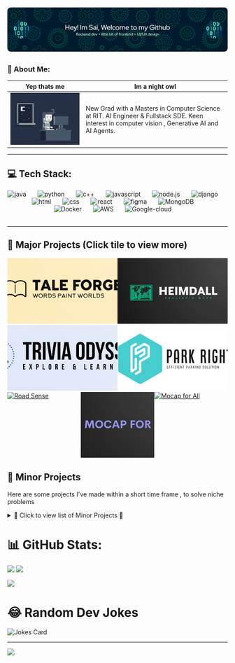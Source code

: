 <h1 align="center">
<img src="/github-header-image%20(1).png">
</h1> 

### 💫 About Me:

| Yep thats me | Im a night owl |
|---|---|
| ![Coder GIF](coder.gif) | New Grad with a Masters in Computer Science at RIT. AI Engineer & Fullstack SDE. Keen interest in computer vision , Generative AI and AI Agents. |


---

## 💻 Tech Stack:
<div align="center">
<img  alt="java" width="50px" style="padding-right:10px;" src="https://cdn.jsdelivr.net/gh/devicons/devicon/icons/java/java-original.svg">&nbsp;&nbsp;&nbsp;
<img  alt="python" width="50px" style="padding-right:10px;" src="https://cdn.jsdelivr.net/gh/devicons/devicon/icons/python/python-original.svg" >&nbsp;&nbsp;&nbsp;
<img alt="c++" width="50px" style="padding-right:10px;" src="https://cdn.jsdelivr.net/gh/devicons/devicon/icons/cplusplus/cplusplus-original.svg">&nbsp;&nbsp;&nbsp;
<img  alt="javascript" width="50px" style="padding-right:10px;" src="https://cdn.jsdelivr.net/gh/devicons/devicon/icons/javascript/javascript-original.svg">&nbsp;&nbsp;&nbsp;
<img  alt="node.js" width="50px" style="padding-right:10px;" src="https://cdn.jsdelivr.net/gh/devicons/devicon/icons/nodejs/nodejs-original.svg">&nbsp;&nbsp;&nbsp;
<img  alt="django" width="50px" style="padding-right:10px;" src="https://cdn.jsdelivr.net/gh/devicons/devicon/icons/django/django-plain.svg">&nbsp;&nbsp;&nbsp;
<img  alt="html" width="50px" style="padding-right:10px;" src="https://cdn.jsdelivr.net/gh/devicons/devicon/icons/html5/html5-original-wordmark.svg">&nbsp;&nbsp;&nbsp;
<img  alt="css" width="50px" style="padding-right:10px;" src="https://cdn.jsdelivr.net/gh/devicons/devicon/icons/css3/css3-original-wordmark.svg">&nbsp;&nbsp;&nbsp;
<img  alt="react" width="50px" style="padding-right:10px;" src="https://cdn.jsdelivr.net/gh/devicons/devicon/icons/react/react-original.svg">&nbsp;&nbsp;&nbsp;
<img  alt="figma" width="50px" style="padding-right:10px;" src="https://cdn.jsdelivr.net/gh/devicons/devicon/icons/figma/figma-original.svg">&nbsp;&nbsp;&nbsp;
<img  alt="MongoDB" width="50px" style="padding-right:10px;" src="https://cdn.jsdelivr.net/gh/devicons/devicon/icons/mongodb/mongodb-original.svg">&nbsp;&nbsp;&nbsp;
</br>
<img  alt="Docker" width="65px" style="padding-right:10px;" src="https://cdn.jsdelivr.net/gh/devicons/devicon/icons/docker/docker-original.svg">&nbsp;&nbsp;&nbsp;
<img  alt="AWS" width="65px" style="padding-right:10px;" src="https://cdn.jsdelivr.net/gh/devicons/devicon/icons/amazonwebservices/amazonwebservices-plain-wordmark.svg">&nbsp;&nbsp;&nbsp;
<img  alt="Google-cloud" width="65px" style="padding-right:10px;" src="https://cdn.jsdelivr.net/gh/devicons/devicon/icons/googlecloud/googlecloud-original.svg">&nbsp;&nbsp;&nbsp;
</div>
</br>

---

## 🌟 Major Projects (Click tile to view more)

<!-- BEGIN PROJECT-CARDS -->
<div style="display: flex;">
  <a href="https://github.com/Saitarun994/tale-forge#readme" style="flex: 1; object-fit: cover;">
    <img src="https://github.com/Saitarun994/tale-forge/blob/main/media/cover.png?raw=true" alt="Tale Forge" style="width:400px; height: 150px; object-fit: cover;">
  </a>
  <a href="https://github.com/Saitarun994/Heimdall/tree/main#readme" style="flex: 1; object-fit: cover;">
    <img src="https://github.com/Saitarun994/Heimdall/blob/main/media/cover.png" alt="Heimdall" style="width:400px; height: 150px; object-fit: cover;">
  </a>
</div>
<div style="display: flex;">
  <a href="https://github.com/Saitarun994/trivia-odyssey#readme" style="flex: 1; object-fit: cover; overflow: hidden;">
    <img src="https://github.com/Saitarun994/trivia-odyssey/blob/main/media/cover.png" alt="Trivia Odyssey" style="width:400px; height: 150px; object-fit: cover;">
  </a>
  <a href="https://github.com/Saitarun994/Park-Right/blob/main/README.md" style="flex: 1; object-fit: cover;">
    <img src="https://github.com/Saitarun994/Park-Right/blob/main/media/cover.png" alt="Park Right" style="width:400px; height: 150px; object-fit: cover;">
  </a>
</div>
<div style="display: flex;">
  <a href="https://github.com/Saitarun994/Road-Sense/blob/main/README.md" style="flex: 1; object-fit: cover; overflow: hidden;">
    <img src="https://github.com/Saitarun994/Road-Sense/blob/main/preview.png" alt="Road Sense" style="width:400px; height: 150px; object-fit: cover;">
  </a>
  <a href="https://github.com/Saitarun994/Mocap-for-All/tree/main#readme" style="flex: 1; object-fit: cover; overflow: hidden;">
    <img src="https://github.com/Saitarun994/Mocap-for-All/blob/main/media/cover.png" alt="Mocap for All" style="width:400px; height: 150px; object-fit: cover;">
  </a>
  <a href="https://github.com/Saitarun994/Good-Neighbor/blob/main/README.md" style="flex: 1; object-fit: cover; overflow: hidden;">
    <img src="https://i.imgur.com/wX2IGpW.png" alt="Mocap for All" style="width:400px; height: 150px; object-fit: cover;">
  </a>
</div>
<!-- END PROJECT-CARDS -->


## 💫 Minor Projects

Here are some projects I've made within a short time frame , to solve niche problems

<details> 
 <summary> 💫 Click to view list of Minor Projects 💫 </summary>
<!-- BEGIN PROJECT-CARDS -->
<a href="https://github.com/Saitarun994/Automated_Amzn_Discount_notifier/blob/main/README.md">
  <img src="https://github.com/Saitarun994/Automated_Amzn_Discount_notifier/blob/main/media/discount%20scout-modified.png" alt="Discount Scout" style="width:35%;">
</a>
<a href="https://github.com/Saitarun994/Custom-Reliable-UDP-Protocol#readme">
  <img src="https://github.com/Saitarun994/Custom-Reliable-UDP-Protocol/blob/main/reliableudp-modified.png" alt="Reliable UDP" style="width:35%;">
</a>
<a href="https://github.com/Saitarun994/Parallelized-LSH-for-ANN/blob/main/README.md">
  <img src="https://github.com/Saitarun994/Parallelized-LSH-for-ANN/blob/main/media/parallelizedlsh-modified.png" alt="Parallelized LSH" style="width:35%;">
</a>
<a href="https://github.com/Saitarun994/TerraVista/blob/main/README.md">
  <img src="https://github.com/Saitarun994/TerraVista/blob/main/media/terravista-modified.png" alt="Terra Vista" style="width:35%;">
</a>
<a href="https://github.com/Saitarun994/intrusion_detection_system/blob/main/README.md">
  <img src="https://github.com/Saitarun994/intrusion_detection_system/blob/main/media/banner.png" alt="Intrusion detection system" style="width:35%;">
</a>
<a href="https://github.com/Saitarun994/poison_ivy_detection/blob/main/README.md">
  <img src="https://github.com/Saitarun994/poison_ivy_detection/blob/main/media/banner.png" alt="Poison Ivy" style="width:35%;">
</a>
<a href="https://github.com/Saitarun994/SolarEnergyViz.tech/blob/main/README.md">
  <img src="https://github.com/Saitarun994/SolarEnergyViz.tech/blob/main/solarenergyviz-modified.png" alt="Solar energy viz" style="width:35%;">
</a>
</details>

#
<!-- END PROJECT-CARDS -->

# 📊 GitHub Stats:
<div class="image-container">

![](https://github-readme-stats.vercel.app/api/top-langs/?username=Saitarun994&theme=dark&hide_border=false&include_all_commits=true&count_private=true&layout=compact)
![](https://github-readme-stats.vercel.app/api?username=Saitarun994&show_icons=true&hide=contribs,prs&cache_seconds=86400&theme=gotham)

</div>

![](https://github-profile-trophy.vercel.app/?username=Saitarun994&theme=radical&no-frame=false&no-bg=true&margin-w=4)


# 😂 Random Dev Jokes

![Jokes Card](https://readme-jokes.vercel.app/api)

---
[![](https://visitcount.itsvg.in/api?id=Saitarun994&icon=0&color=0)](https://visitcount.itsvg.in)

